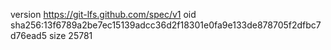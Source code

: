 version https://git-lfs.github.com/spec/v1
oid sha256:13f6789a2be7ec15139adcc36d2f18301e0fa9e133de878705f2dfbc7d76ead5
size 25781
